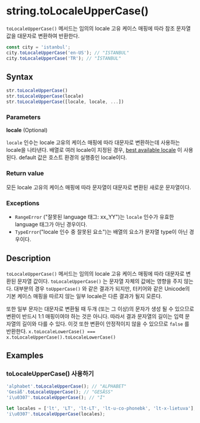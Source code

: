 # string.toLocaleUpperCase()

`toLocaleUpperCase()` 메서드는 임의의 locale 고유 케이스 매핑에 따라 참조 문자열 값을 대문자로 변환하여 반환한다.

```js
const city = 'istanbul';
city.toLocaleUpperCase('en-US'); // "ISTANBUL"
city.toLocaleUpperCase('TR'); // "İSTANBUL"
```

## Syntax

```js
str.toLocaleUpperCase()
str.toLocaleUpperCase(locale)
str.toLocaleUpperCase([locale, locale, ...])
```

### Parameters

**locale** (Optional)

`locale` 인수는 locale 고유의 케이스 매핑에 따라 대문자로 변환하는데 사용하는 locale을 나타낸다. 배열로 여러 locale이 지정된 경우, [best available locale](https://tc39.github.io/ecma402/#sec-bestavailablelocale) 이 사용된다. default 값은 호스트 환경의 실행중인 locale이다.

### Return value

모든 locale 고유의 케이스 매핑에 따라 문자열이 대문자로 변환된 새로운 문자열이다.

### Exceptions

* `RangeError` ("잘못된 language 태그: xx_YY")는 `locale` 인수가 유효한 language 태그가 아닌 경우이다.
* `TypeError`("locale 인수 중 잘못된 요소")는 배열의 요소가 문자열 type이 아닌 경우이다.

## Description

`toLocaleUpperCase()` 메서드는 임의의 locale 고유 케이스 매핑에 따라 대문자로 변환된 문자열 값이다. `toLocaleUpperCase()` 는 문자열 자체의 값에는 영향을 주지 않는다. 대부분의 경우 `toUpperCase()` 와 같은 결과가 되지만, 터키어와 같은 Unicode의 기본 케이스 매핑을 따르지 않는 일부 locale은 다른 결과가 될지 모른다.

또한 일부 문자는 대문자로 변환될 때 두개 (또는 그 이상)의 문자가 생성 될 수 있으므로 변환이 반드시 1:1 매핑이여야 하는 것은 아니다. 따라서 결과 문자열의 길이는 입력 문자열의 길이와 다를 수 있다. 이것 또한 변환이 안정적이지 않을 수 있으므로 `false` 를 반환한다. `x.toLocaleLowerCase() === x.toLocaleUpperCase().toLocaleLowerCase()`

## Examples

### toLocaleUpperCase() 사용하기

```js
'alphabet'.toLocaleUpperCase(); // "ALPHABET"
'Gesäß'.toLocaleUpperCase(); // "GESÄSS"
'i\u0307'.toLocaleUpperCase(); // "İ"

let locales = ['lt', 'LT', 'lt-LT', 'lt-u-co-phonebk', 'lt-x-lietuva'];
'i\u0307'.toLocaleUpperCase(locales);
```

